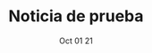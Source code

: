 ---
convocatoria: false
title: "Noticia de prueba"
date: Oct 01 21
galleryImages:
  - assets/diseño-sin-título.png
content: Lorem ipsum dolor sit amet, consectetur adipiscing elit. Adipiscing
  amet eu morbi integer. Mauris urna massa integer faucibus turpis arcu gravida
  magna fames.Lorem ipsum dolor sit amet, consectetur adipiscing elit.
  Adipiscing amet eu morbi integer. Mauris urna massa integer faucibus turpis
  arcu gravida magna fames.Lorem ipsum dolor sit amet, consectetur adipiscing
  elit. Adipiscing amet eu morbi integer. Mauris urna massa integer faucibus
  turpis arcu gravida magna fames.Lorem ipsum dolor sit amet, consectetur
  adipiscing elit. Adipiscing amet eu morbi integer. Mauris urna massa integer
  faucibus turpis arcu gravida magna fames.Lorem ipsum dolor sit amet,
  consectetur adipiscing elit. Adipiscing amet eu morbi integer. Mauris urna
  massa integer faucibus turpis arcu gravida magna fames.Lorem ipsum dolor sit
  amet, consectetur adipiscing elit. Adipiscing amet eu morbi integer. Mauris
  urna massa integer faucibus turpis arcu gravida magna fames.Lorem ipsum dolor
  sit amet, consectetur adipiscing elit. Adipiscing amet eu morbi integer.
  Mauris urna massa integer faucibus turpis arcu gravida magna fames.Lorem ipsum
  dolor sit amet, consectetur adipiscing elit. Adipiscing amet eu morbi integer.
  Mauris urna massa integer faucibus turpis arcu gravida magna fames.
---